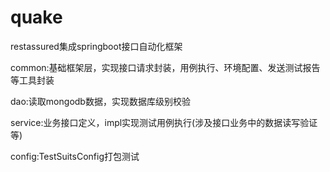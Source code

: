 # quake
restassured集成springboot接口自动化框架

common:基础框架层，实现接口请求封装，用例执行、环境配置、发送测试报告等工具封装

dao:读取mongodb数据，实现数据库级别校验

service:业务接口定义，impl实现测试用例执行(涉及接口业务中的数据读写验证等)

config:TestSuitsConfig打包测试


